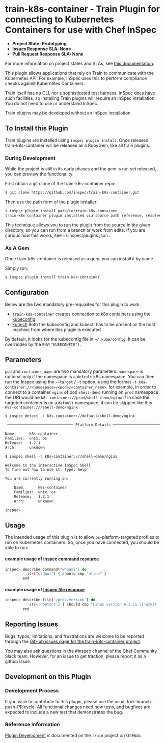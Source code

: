 # train-k8s-container - Train Plugin for connecting to Kubernetes Containers for use with Chef InSpec

* **Project State: Prototyping**
* **Issues Response SLA: None**
* **Pull Request Response SLA: None**

For more information on project states and SLAs, see [this documentation](https://github.com/chef/chef-oss-practices/blob/master/repo-management/repo-states.md).

This plugin allows applications that rely on Train to communicate with the Kubernetes API.  For example, InSpec uses this to perform compliance checks against Kubernetes Containers.

Train itself has no CLI, nor a sophisticated test harness.  InSpec does have such facilities, so installing Train plugins will require an InSpec installation.  You do not need to use or understand InSpec.

Train plugins may be developed without an InSpec installation.

## To Install this Plugin

Train plugins are installed using `inspec plugin install`. Once released, train-k8s-container will be released as a RubyGem, like all train plugins.

### During Development

While the project is still in its early phases and the gem is not yet released, you can preview the functionality.

First obtain a git clone of the train-k8s-container repo:

```bash
$ git clone https://github.com/inspec/train-k8s-container.git
```

Then use the path form of the plugin installer:

```bash
$ inspec plugin install path/to/train-k8s-container
train-k8s-container plugin installed via source path reference, resolved to entry point /Users/wolfe/sandbox/inspec/train-k8s-container/lib/train-k8s-container.rb
```

This technique allows you to run the plugin from the source in the given directory, so you can run from a branch or work from edits. If you are curious how this works, see ~/.inspec/plugins.json .

### As A Gem

Once train-k8s-container is released as a gem, you can install it by name.

Simply run:

```bash
$ inspec plugin install train-k8s-container
```

## Configuration

Below are the two mandatory pre-requisites for this plugin to work.
- `train-k8s-container` creates connection to k8s containers using the [kubeconfig](https://kubernetes.io/docs/concepts/configuration/organize-cluster-access-kubeconfig/)
- [kubectl](https://kubernetes.io/docs/tasks/tools/#kubectl)
Both the kubeconfig and kubectl has to be present on the host machine from where this plugin is executed 

By default, it looks for the kubeconfig file in `~/.kube/config`. It can be overridden by the `ENV["KUBECONFIG"]`.

## Parameters

`pod` and `container_name` are two mandatory parameters. `namespace` is optional only if the namespace is a `default` k8s namespace.
You can then run the Inspec using the `--target` / `-t` option, using the format `-t k8s-container://<namespace>/<pod>/<container_name>`:
for example, 
In order to connect to a container `nginx` of pod `shell-demo` running on `prod` namespace 
the URI would be `k8s-container://prod/shell-demo/nginx`
if in case the targeted container is on a `default` namespace, it can be skipped like this `k8s-container:///shell-demo/nginx`

```bash
$ inspec detect -t k8s-container://default/shell-demo/nginx

 ────────────────────────────── Platform Details ──────────────────────────────

Name:      k8s-container
Families:  unix, os
Release:   1.2.1
Arch:      unknown
```

```bash
$ inspec shell -t k8s-container:///shell-demo/nginx

Welcome to the interactive InSpec Shell
To find out how to use it, type: help

You are currently running on:

    Name:      k8s-container
    Families:  unix, os
    Release:   1.2.1
    Arch:      unknown

inspec>
```

## Usage

The intended usage of this plugin is to allow `os`-platform-targeted profiles to run on Kubernetes containers. So, once you have connected, you should be able to run:

#### example usage of [Inspec command resource](https://docs.chef.io/inspec/resources/command/)
```bash
inspec> describe command("whoami") do
          its("stdout") { should cmp "alice" }
        end
```

#### example usage of [Inspec file resource](https://docs.chef.io/inspec/resources/file/)
```bash
inspec> describe file('/proc/version') do
           its('content') { should cmp "Linux version 6.5.11-linuxkit (root@buildkitsandbox) (gcc (Alpine 12.2.1_git20220924-r10) 12.2.1 20220924, GNU ld (GNU Binutils) 2.40) #1 SMP PREEMPT Wed Dec  6 17:08:31 UTC 2023\n" }
        end
```



## Reporting Issues

Bugs, typos, limitations, and frustrations are welcome to be reported through the [GitHub issues page for the train-k8s-container project](https://github.com/inspec/train-k8s-container/issues).

You may also ask questions in the #inspec channel of the Chef Community Slack team.  However, for an issue to get traction, please report it as a github issue.

## Development on this Plugin

### Development Process

If you wish to contribute to this plugin, please use the usual fork-branch-push-PR cycle.  All functional changes need new tests, and bugfixes are expected to include a new test that demonstrates the bug.

### Reference Information

[Plugin Development](https://github.com/inspec/train/blob/master/docs/dev/plugins.md) is documented on the `train` project on GitHub.
